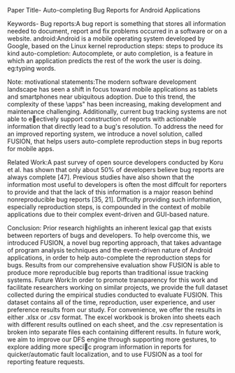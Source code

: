 Paper Title-
Auto-completing Bug Reports for Android Applications

Keywords-
Bug reports:A bug report is something that stores all information needed to document, report and fix problems occurred in a software or on a website.
android:Android is a mobile operating system developed by Google, based on the Linux kernel
reproduction steps: steps to produce its kind
auto-completion: Autocomplete, or auto completion, is a feature in which an application predicts the rest of the work the user is doing. eg:typing words.

Note:
motivational statements:The modern software development landscape has seen a shift
in focus toward mobile applications as tablets and smartphones
near ubiquitous adoption. Due to this trend, the
complexity of these \apps" has been increasing, making development
and maintenance challenging. Additionally, current
bug tracking systems are not able to eectively support
construction of reports with actionable information that directly
lead to a bug's resolution. To address the need for an
improved reporting system, we introduce a novel solution,
called FUSION, that helps users auto-complete reproduction
steps in bug reports for mobile apps.

Related Work:A past survey of open source developers conducted by
Koru et al. has shown that only about 50% of developers believe
bug reports are always complete [47]. Previous studies have
also shown that the information most useful to developers
is often the most diffcult for reporters to provide and that
the lack of this information is a major reason behind nonreproducible
bug reports [35, 21]. Diffculty providing such
information, especially reproduction steps, is compounded
in the context of mobile applications due to their complex
event-driven and GUI-based nature.

Conclusion: Prior research highlights an inherent lexical gap that exists
between reporters of bugs and developers. To help overcome
this, we introduced FUSION, a novel bug reporting
approach, that takes advantage of program analysis techniques
and the event-driven nature of Android applications,
in order to help auto-complete the reproduction steps for
bugs. Results from our comprehensive evaluation show FUSION
is able to produce more reproducible bug reports than
traditional issue tracking systems.
Future Work:In order to promote transparency for this work and facilitate
researchers working on similar projects, we provide the
full dataset collected during the empirical studies conducted
to evaluate FUSION. This dataset contains all of the time,
reproduction, user experience, and user preference results
from our study. For convenience, we offer the results in either
.xlsx or .csv format. The excel workbook is broken
into sheets each with different results outlined on each sheet,
and the .csv representation is broken into separate files each
containing different results.
In future work, we aim to improve
our DFS engine through supporting more gestures, to
explore adding more specic program information in reports
for quicker/automatic fault localization, and to use FUSION
as a tool for reporting feature requests.
